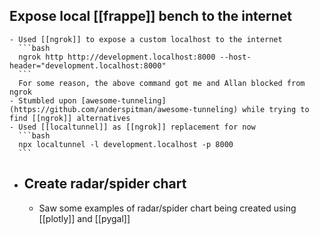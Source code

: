 ## Expose local [[frappe]] bench to the internet
	- Used [[ngrok]] to expose a custom localhost to the internet
	  ```bash
	  ngrok http http://development.localhost:8000 --host-header="development.localhost:8000"
	  ```
	  For some reason, the above command got me and Allan blocked from ngrok
	- Stumbled upon [awesome-tunneling](https://github.com/anderspitman/awesome-tunneling) while trying to find [[ngrok]] alternatives
	- Used [[localtunnel]] as [[ngrok]] replacement for now
	  ```bash
	  npx localtunnel -l development.localhost -p 8000
	  ```
- ## Create radar/spider chart
	- Saw some examples of radar/spider chart being created using [[plotly]] and [[pygal]]